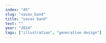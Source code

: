 ```yaml
---
index: "45"
slug: "vavav_band"
title: "vavav band"
text: ""
year: "2014"
tags: ["illustration", "generative design"]
---
```

